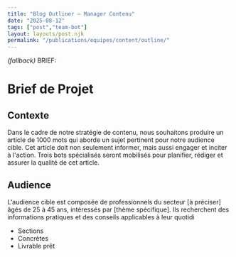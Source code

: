 ```yaml
---
title: "Blog Outliner — Manager Contenu"
date: "2025-08-12"
tags: ["post","team-bot"]
layout: layouts/post.njk
permalink: "/publications/equipes/content/outline/"
---
```

*(fallback)* BRIEF:
# Brief de Projet

## Contexte
Dans le cadre de notre stratégie de contenu, nous souhaitons produire un article de 1000 mots qui aborde un sujet pertinent pour notre audience cible. Cet article doit non seulement informer, mais aussi engager et inciter à l'action. Trois bots spécialisés seront mobilisés pour planifier, rédiger et assurer la qualité de cet article.

## Audience
L'audience cible est composée de professionnels du secteur [à préciser] âgés de 25 à 45 ans, intéressés par [thème spécifique]. Ils recherchent des informations pratiques et des conseils applicables à leur quotidi

- Sections
- Concrètes
- Livrable prêt
